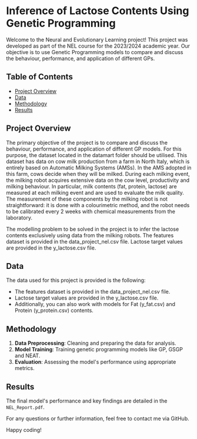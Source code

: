 # Inference of Lactose Contents Using Genetic Programming

Welcome to the Neural and Evolutionary Learning project! This project was developed as part of the NEL course for the 2023/2024 academic year. Our objective is to use Genetic Programming models to compare and discuss the behaviour, performance, and application of different GPs.

## Table of Contents
- [Project Overview](#project-overview)
- [Data](#data)
- [Methodology](#methodology)
- [Results](#results)

## Project Overview
The primary objective of the project is to compare and discuss the behaviour, performance, and application of different GP models. For this purpose, the dataset located in the datamart folder should be utilised. 
This dataset has data on cow milk production from a farm in North Italy, which is entirely based on Automatic Milking Systems (AMSs). In the AMS adopted in this farm, cows decide when they will be milked. During each milking event, the milking robot acquires extensive data on the cow level, productivity and milking behaviour. In particular, milk contents (fat, protein, lactose) are measured at each milking event and are used to evaluate the milk quality. The measurement of these components by the milking robot is not straightforward: it is done with a colourimetric method, and the robot needs to be calibrated every 2 weeks with chemical measurements from the laboratory.

The modelling problem to be solved in the project is to infer the lactose contents exclusively using data from the milking robots. The features dataset is provided in the data_project_nel.csv file. Lactose target values are provided in the y_lactose.csv file.

## Data
The data used for this project is provided is the following:
- The features dataset is provided in the data_project_nel.csv file.
- Lactose target values are provided in the y_lactose.csv file.
- Additionally, you can also work with models for Fat (y_fat.csv) and Protein (y_protein.csv) contents.

## Methodology
1. **Data Preprocessing**: Cleaning and preparing the data for analysis.
2. **Model Training**: Training genetic programming models like GP, GSGP and NEAT.
3. **Evaluation**: Assessing the model's performance using appropriate metrics.

## Results
The final model's performance and key findings are detailed in the `NEL_Report.pdf`.

For any questions or further information, feel free to contact me via GitHub.

Happy coding!
